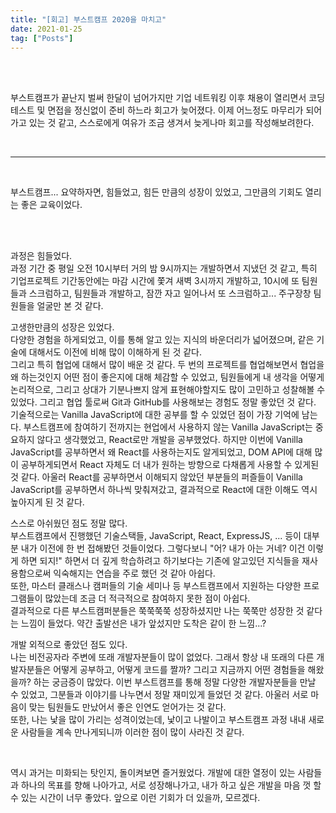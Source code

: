 ```yaml
---
title: "[회고] 부스트캠프 2020을 마치고"
date: 2021-01-25
tag: ["Posts"]
---
```


<br><br>

부스트캠프가 끝난지 벌써 한달이 넘어가지만 기업 네트워킹 이후 채용이 열리면서 코딩테스트 및 면접을 정신없이 준비 하느라 회고가 늦어졌다. 이제 어느정도 마무리가 되어가고 있는 것 같고, 스스로에게 여유가 조금 생겨서 늦게나마 회고를 작성해보려한다.  

<br>

---

<br>
  
부스트캠프... 요약하자면, 힘들었고, 힘든 만큼의 성장이 있었고, 그만큼의 기회도 열리는 좋은 교육이었다.  
  
<br><br>

과정은 힘들었다.  
과정 기간 중 평일 오전 10시부터 거의 밤 9시까지는 개발하면서 지냈던 것 같고, 특히 기업프로젝트 기간동안에는 마감 시간에 쫓겨 새벽 3시까지 개발하고, 10시에 또 팀원들과 스크럼하고, 팀원들과 개발하고, 잠깐 자고 일어나서 또 스크럼하고... 주구장창 팀원들을 얼굴만 본 것 같다.  
  
고생한만큼의 성장은 있었다.  
다양한 경험을 하게되었고, 이를 통해 알고 있는 지식의 바운더리가 넓어졌으며, 같은 기술에 대해서도 이전에 비해 많이 이해하게 된 것 같다.  
그리고 특히 협업에 대해서 많이 배운 것 같다. 두 번의 프로젝트를 협업해보면서 협업을 왜 하는것인지 어떤 점이 좋은지에 대해 체감할 수 있었고, 팀원들에게 내 생각을 어떻게 논리적으로, 그리고 상대가 기분나쁘지 않게 표현해야할지도 많이 고민하고 성찰해볼 수 있었다. 그리고 협업 툴로써 Git과 GitHub를 사용해보는 경험도 정말 좋았던 것 같다.  
기술적으로는 Vanilla JavaScript에 대한 공부를 할 수 있었던 점이 가장 기억에 남는다. 부스트캠프에 참여하기 전까지는 현업에서 사용하지 않는 Vanilla JavaScript는 중요하지 않다고 생각했었고, React로만 개발을 공부했었다. 하지만 이번에 Vanilla JavaScript를 공부하면서 왜 React를 사용하는지도 알게되었고, DOM API에 대해 많이 공부하게되면서 React 자체도 더 내가 원하는 방향으로 다채롭게 사용할 수 있게된 것 같다. 아울러 React를 공부하면서 이해되지 않았던 부분들의 퍼즐들이 Vanilla JavaScript를 공부하면서 하나씩 맞춰져갔고, 결과적으로 React에 대한 이해도 역시 높아지게 된 것 같다.  
  
스스로 아쉬웠던 점도 정말 많다.  
부스트캠프에서 진행했던 기술스택들, JavaScript, React, ExpressJS, ... 등이 대부분 내가 이전에 한 번 접해봤던 것들이었다. 그렇다보니 "어? 내가 아는 거네? 이건 이렇게 하면 되지!" 하면서 더 깊게 학습하려고 하기보다는 기존에 알고있던 지식들을 재사용함으로써 익숙해지는 연습을 주로 했던 것 같아 아쉽다.  
또한, 마스터 클래스나 캠퍼들의 기술 세미나 등 부스트캠프에서 지원하는 다양한 프로그램들이 많았는데 조금 더 적극적으로 참여하지 못한 점이 아쉽다.  
결과적으로 다른 부스트캠퍼분들은 쭉쭉쭉쭉 성장하셨지만 나는 쭉쭉만 성장한 것 같다는 느낌이 들었다. 약간 출발선은 내가 앞섰지만 도착은 같이 한 느낌...?  
  
개발 외적으로 좋았던 점도 있다.  
나는 비전공자라 주변에 또래 개발자분들이 많이 없었다. 그래서 항상 내 또래의 다른 개발자분들은 어떻게 공부하고, 어떻게 코드를 짤까? 그리고 지금까지 어떤 경험들을 해왔을까? 하는 궁금증이 많았다. 이번 부스트캠프를 통해 정말 다양한 개발자분들을 만날 수 있었고, 그분들과 이야기를 나누면서 정말 재미있게 들었던 것 같다. 아울러 서로 마음이 맞는 팀원들도 만났어서 좋은 인연도 얻어가는 것 같다.  
또한, 나는 낯을 많이 가리는 성격이었는데, 낯이고 나발이고 부스트캠프 과정 내내 새로운 사람들을 계속 만나게되니까 이러한 점이 많이 사라진 것 같다.  
  
<br>
  
역시 과거는 미화되는 탓인지, 돌이켜보면 즐거웠었다. 개발에 대한 열정이 있는 사람들과 하나의 목표를 향해 나아가고, 서로 성장해나가고, 내가 하고 싶은 개발을 마음 껏 할 수 있는 시간이 너무 좋았다. 앞으로 이런 기회가 더 있을까, 모르겠다.  
